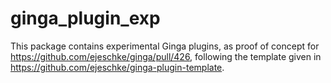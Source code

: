# ginga_plugin_exp
This package contains experimental Ginga plugins, as proof of concept for https://github.com/ejeschke/ginga/pull/426, following the template given in https://github.com/ejeschke/ginga-plugin-template.
